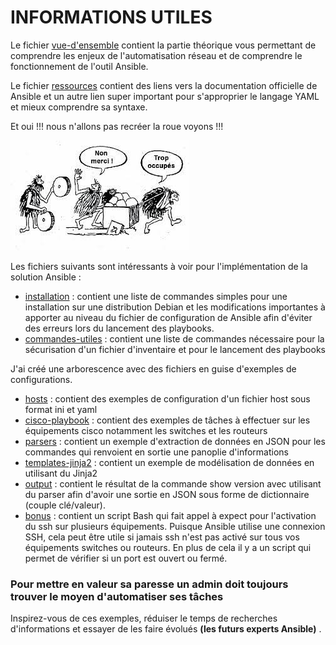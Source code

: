 # INFORMATIONS UTILES

Le fichier [vue-d'ensemble](https://github.com/Bantou96/automatisation-reseau-avec-ansible/blob/master/vue-d'ensemble.md) contient la partie théorique vous permettant de comprendre les enjeux de l'automatisation réseau et de comprendre le fonctionnement de l'outil Ansible. 

Le fichier [ressources](https://github.com/Bantou96/automatisation-reseau-avec-ansible/blob/master/ressources.md) contient des liens vers la documentation officielle de Ansible et un autre lien super important pour s'approprier le langage YAML et mieux comprendre sa syntaxe.

Et oui !!! nous n'allons pas recréer la roue voyons !!!

![roue](./images/roue.jpg)

Les fichiers suivants sont intéressants à voir pour l'implémentation de la solution Ansible : 

- [installation](https://github.com/Bantou96/automatisation-reseau-avec-ansible/blob/master/installation.md) : contient une liste de commandes simples pour une installation sur une distribution Debian et les modifications importantes à apporter au niveau du fichier de configuration de Ansible afin d'éviter des erreurs lors du lancement des playbooks.  
- [commandes-utiles](https://github.com/Bantou96/automatisation-reseau-avec-ansible/blob/master/commandes-utiles.md) : contient une liste de commandes nécessaire pour la sécurisation d'un fichier d'inventaire et pour le lancement des playbooks

J'ai créé une arborescence avec des fichiers en guise d'exemples de configurations.

- [hosts](https://github.com/Bantou96/automatisation-reseau-avec-ansible/tree/master/hosts) : contient des exemples de configuration d'un fichier host sous format ini et yaml
- [cisco-playbook](https://github.com/Bantou96/automatisation-reseau-avec-ansible/tree/master/cisco-playbook) : contient des exemples de tâches à effectuer sur les équipements cisco notamment les switches et les routeurs
- [parsers](https://github.com/Bantou96/automatisation-reseau-avec-ansible/tree/master/parsers) : contient un exemple d'extraction de données en JSON pour les commandes qui renvoient en sortie une panoplie d'informations
- [templates-jinja2](https://github.com/Bantou96/automatisation-reseau-avec-ansible/tree/master/templates-jinja2) : contient un exemple de modélisation de données en utilisant du Jinja2 
- [output](https://github.com/Bantou96/automatisation-reseau-avec-ansible/tree/master/output) : contient le résultat de la commande show version avec utilisant du parser afin d'avoir une sortie en JSON sous forme de dictionnaire (couple clé/valeur).   
- [bonus](https://github.com/Bantou96/automatisation-reseau-avec-ansible/tree/master/bonus) : contient un script Bash qui fait appel à expect pour l'activation du ssh sur plusieurs équipements. Puisque Ansible utilise une connexion SSH, cela peut être utile si jamais ssh n'est pas activé sur tous vos équipements switches ou routeurs. En plus de cela il y a un script qui permet de vérifier si un port est ouvert ou fermé.   

### Pour mettre en valeur sa paresse un admin doit toujours trouver le moyen d'automatiser ses tâches

Inspirez-vous de ces exemples, réduiser le temps de recherches d'informations et essayer de les faire évolués **(les futurs experts Ansible)** .



